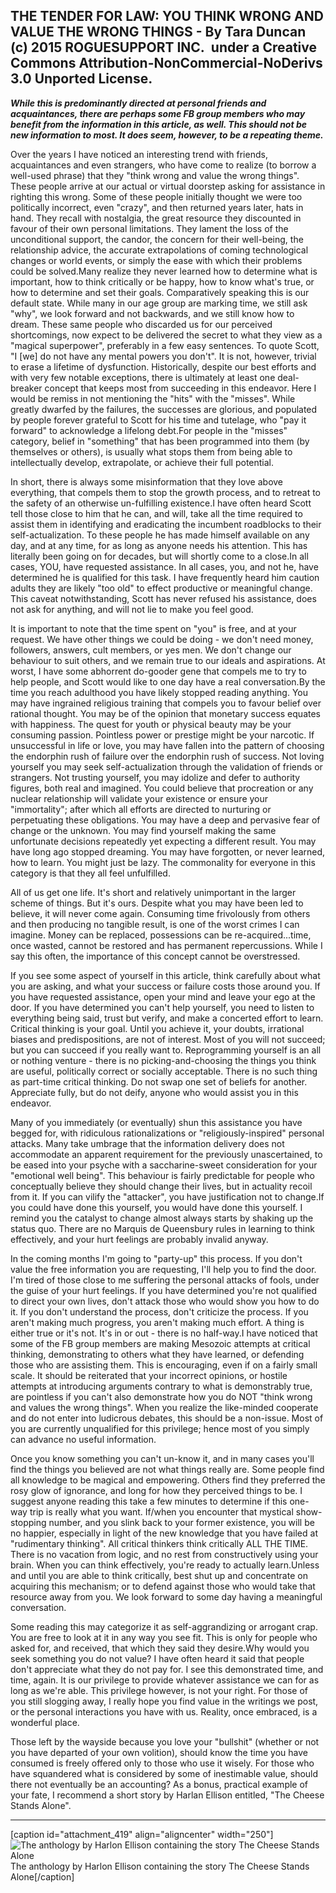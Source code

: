 ## THE TENDER FOR LAW: YOU THINK WRONG AND VALUE THE WRONG THINGS - By Tara Duncan (c) 2015 ROGUESUPPORT INC.  under a Creative Commons Attribution-NonCommercial-NoDerivs 3.0 Unported License.

_**While this is predominantly directed at personal friends and acquaintances, there are perhaps some FB group members who may benefit from the information in this article, as well. This should not be new information to most. It does seem, however, to be a repeating theme.**_

Over the years I have noticed an interesting trend with friends, acquaintances and even strangers, who have come to realize (to borrow a well-used phrase) that they "think wrong and value the wrong things". These people arrive at our actual or virtual doorstep asking for assistance in righting this wrong. Some of these people initially thought we were too politically incorrect, even "crazy", and then returned years later, hats in hand. They recall with nostalgia, the great resource they discounted in favour of their own personal limitations. They lament the loss of the unconditional support, the candor, the concern for their well-being, the relationship advice, the accurate extrapolations of coming technological changes or world events, or simply the ease with which their problems could be solved.Many realize they never learned how to determine what is important, how to think critically or be happy, how to know what's true, or how to determine and set their goals. Comparatively speaking this is our default state. While many in our age group are marking time, we still ask "why", we look forward and not backwards, and we still know how to dream. These same people who discarded us for our perceived shortcomings, now expect to be delivered the secret to what they view as a "magical superpower", preferably in a few easy sentences. To quote Scott, "I [we] do not have any mental powers you don't". It is not, however, trivial to erase a lifetime of dysfunction. Historically, despite our best efforts and with very few notable exceptions, there is ultimately at least one deal-breaker concept that keeps most from succeeding in this endeavor. Here I would be remiss in not mentioning the "hits" with the "misses". While greatly dwarfed by the failures, the successes are glorious, and populated by people forever grateful to Scott for his time and tutelage, who "pay it forward" to acknowledge a lifelong debt.For people in the "misses" category, belief in "something" that has been programmed into them (by themselves or others), is usually what stops them from being able to intellectually develop, extrapolate, or achieve their full potential.

In short, there is always some misinformation that they love above everything, that compels them to stop the growth process, and to retreat to the safety of an otherwise un-fulfilling existence.I have often heard Scott tell those close to him that he can, and will, take all the time required to assist them in identifying and eradicating the incumbent roadblocks to their self-actualization. To these people he has made himself available on any day, and at any time, for as long as anyone needs his attention. This has literally been going on for decades, but will shortly come to a close.In all cases, YOU, have requested assistance. In all cases, you, and not he, have determined he is qualified for this task. I have frequently heard him caution adults they are likely "too old" to effect productive or meaningful change. This caveat notwithstanding, Scott has never refused his assistance, does not ask for anything, and will not lie to make you feel good.

It is important to note that the time spent on "you" is free, and at your request. We have other things we could be doing - we don't need money, followers, answers, cult members, or yes men. We don't change our behaviour to suit others, and we remain true to our ideals and aspirations. At worst, I have some abhorrent do-gooder gene that compels me to try to help people, and Scott would like to one day have a real conversation.By the time you reach adulthood you have likely stopped reading anything. You may have ingrained religious training that compels you to favour belief over rational thought. You may be of the opinion that monetary success equates with happiness. The quest for youth or physical beauty may be your consuming passion. Pointless power or prestige might be your narcotic. If unsuccessful in life or love, you may have fallen into the pattern of choosing the endorphin rush of failure over the endorphin rush of success. Not loving yourself you may seek self-actualization through the validation of friends or strangers. Not trusting yourself, you may idolize and defer to authority figures, both real and imagined. You could believe that procreation or any nuclear relationship will validate your existence or ensure your "immortality"; after which all efforts are directed to nurturing or perpetuating these obligations. You may have a deep and pervasive fear of change or the unknown. You may find yourself making the same unfortunate decisions repeatedly yet expecting a different result. You may have long ago stopped dreaming. You may have forgotten, or never learned, how to learn. You might just be lazy. The commonality for everyone in this category is that they all feel unfulfilled.

All of us get one life. It's short and relatively unimportant in the larger scheme of things. But it's ours. Despite what you may have been led to believe, it will never come again. Consuming time frivolously from others and then producing no tangible result, is one of the worst crimes I can imagine. Money can be replaced, possessions can be re-acquired...time, once wasted, cannot be restored and has permanent repercussions. While I say this often, the importance of this concept cannot be overstressed.

If you see some aspect of yourself in this article, think carefully about what you are asking, and what your success or failure costs those around you. If you have requested assistance, open your mind and leave your ego at the door. If you have determined you can't help yourself, you need to listen to everything being said, trust but verify, and make a concerted effort to learn. Critical thinking is your goal. Until you achieve it, your doubts, irrational biases and predispositions, are not of interest. Most of you will not succeed; but you can succeed if you really want to. Reprogramming yourself is an all or nothing venture - there is no picking-and-choosing the things you think are useful, politically correct or socially acceptable. There is no such thing as part-time critical thinking. Do not swap one set of beliefs for another. Appreciate fully, but do not deify, anyone who would assist you in this endeavor.

Many of you immediately (or eventually) shun this assistance you have begged for, with ridiculous rationalizations or "religiously-inspired" personal attacks. Many take umbrage that the information delivery does not accommodate an apparent requirement for the previously unascertained, to be eased into your psyche with a saccharine-sweet consideration for your "emotional well being". This behaviour is fairly predictable for people who conceptually believe they should change their lives, but in actuality recoil from it. If you can vilify the "attacker", you have justification not to change.If you could have done this yourself, you would have done this yourself. I remind you the catalyst to change almost always starts by shaking up the status quo. There are no Marquis de Queensbury rules in learning to think effectively, and your hurt feelings are probably invalid anyway.

In the coming months I'm going to "party-up" this process. If you don't value the free information you are requesting, I'll help you to find the door. I'm tired of those close to me suffering the personal attacks of fools, under the guise of your hurt feelings. If you have determined you're not qualified to direct your own lives, don't attack those who would show you how to do it. If you don't understand the process, don't criticize the process. If you aren't making much progress, you aren't making much effort. A thing is either true or it's not. It's in or out - there is no half-way.I have noticed that some of the FB group members are making Mesozoic attempts at critical thinking, demonstrating to others what they have learned, or defending those who are assisting them. This is encouraging, even if on a fairly small scale. It should be reiterated that your incorrect opinions, or hostile attempts at introducing arguments contrary to what is demonstrably true, are pointless if you can't also demonstrate how you do NOT "think wrong and values the wrong things". When you realize the like-minded cooperate and do not enter into ludicrous debates, this should be a non-issue. Most of you are currently unqualified for this privilege; hence most of you simply can advance no useful information.

Once you know something you can't un-know it, and in many cases you'll find the things you believed are not what things really are. Some people find all knowledge to be magical and empowering. Others find they preferred the rosy glow of ignorance, and long for how they perceived things to be. I suggest anyone reading this take a few minutes to determine if this one-way trip is really what you want. If/when you encounter that mystical show-stopping number, and you slink back to your former existence, you will be no happier, especially in light of the new knowledge that you have failed at "rudimentary thinking". All critical thinkers think critically ALL THE TIME. There is no vacation from logic, and no rest from constructively using your brain. When you can think effectively, you're ready to actually learn.Unless and until you are able to think critically, best shut up and concentrate on acquiring this mechanism; or to defend against those who would take that resource away from you. We look forward to some day having a meaningful conversation.

Some reading this may categorize it as self-aggrandizing or arrogant crap. You are free to look at it in any way you see fit. This is only for people who asked for, and received, that which they said they desire.Why would you seek something you do not value? I have often heard it said that people don't appreciate what they do not pay for. I see this demonstrated time, and time, again. It is our privilege to provide whatever assistance we can for as long as we're able. This privilege however, is not your right. For those of you still slogging away, I really hope you find value in the writings we post, or the personal interactions you have with us. Reality, once embraced, is a wonderful place.

Those left by the wayside because you love your "bullshit" (whether or not you have departed of your own volition), should know the time you have consumed is freely offered only to those who use it wisely. For those who have squandered what is considered by some of inestimable value, should there not eventually be an accounting? As a bonus, practical example of your fate, I recommend a short story by Harlan Ellison entitled, "The Cheese Stands Alone".

***

[caption id="attachment_419" align="aligncenter" width="250"]![The anthology by Harlon Ellison containing the story The Cheese Stands Alone](http://kentbarrett.com/wp-content/uploads/2015/04/stalking.jpg) The anthology by Harlon Ellison containing the story The Cheese Stands Alone[/caption]
